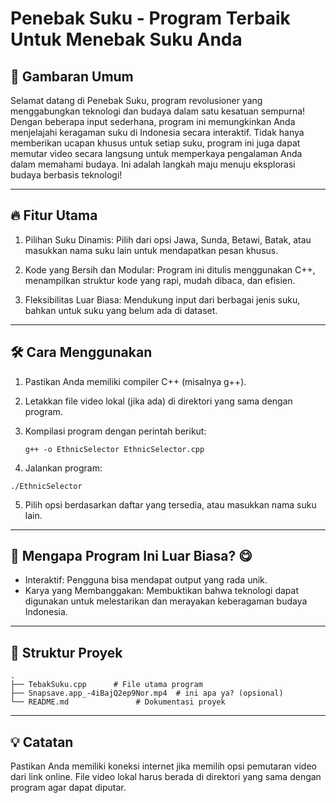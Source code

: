 # Penebak Suku - Program Terbaik Untuk Menebak Suku Anda

## 🚀 Gambaran Umum
Selamat datang di Penebak Suku, program revolusioner yang menggabungkan teknologi dan budaya dalam satu kesatuan sempurna! Dengan beberapa input sederhana, program ini memungkinkan Anda menjelajahi keragaman suku di Indonesia secara interaktif. Tidak hanya memberikan ucapan khusus untuk setiap suku, program ini juga dapat memutar video secara langsung untuk memperkaya pengalaman Anda dalam memahami budaya. Ini adalah langkah maju menuju eksplorasi budaya berbasis teknologi!


---

## 🔥 Fitur Utama
1. Pilihan Suku Dinamis:
Pilih dari opsi Jawa, Sunda, Betawi, Batak, atau masukkan nama suku lain untuk mendapatkan pesan khusus.

2. Kode yang Bersih dan Modular:
Program ini ditulis menggunakan C++, menampilkan struktur kode yang rapi, mudah dibaca, dan efisien.

3. Fleksibilitas Luar Biasa:
Mendukung input dari berbagai jenis suku, bahkan untuk suku yang belum ada di dataset.

---

## 🛠️ Cara Menggunakan

1. Pastikan Anda memiliki compiler C++ (misalnya g++).

2. Letakkan file video lokal (jika ada) di direktori yang sama dengan program.

3. Kompilasi program dengan perintah berikut:
    ```
    g++ -o EthnicSelector EthnicSelector.cpp
4. Jalankan program:
```
./EthnicSelector
```

5. Pilih opsi berdasarkan daftar yang tersedia, atau masukkan nama suku lain.

---

## 🎉 Mengapa Program Ini Luar Biasa? 😋
- Interaktif: Pengguna bisa mendapat output yang rada unik.
- Karya yang Membanggakan: Membuktikan bahwa teknologi dapat digunakan untuk melestarikan dan merayakan keberagaman budaya Indonesia.


---

## 📁 Struktur Proyek
```
.
├── TebakSuku.cpp      # File utama program
├── Snapsave.app_-4iBajQ2ep9Nor.mp4  # ini apa ya? (opsional)
└── README.md               # Dokumentasi proyek
```

---

## 💡 Catatan

Pastikan Anda memiliki koneksi internet jika memilih opsi pemutaran video dari link online.
File video lokal harus berada di direktori yang sama dengan program agar dapat diputar.
